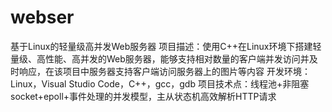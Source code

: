 # webser
基于Linux的轻量级高并发Web服务器
项目描述：使用C++在Linux环境下搭建轻量级、高性能、高并发的Web服务器，能够支持相对数量的客户端并发访问并及时响应，在该项目中服务器支持客户端访问服务器上的图片等内容
开发环境：Linux，Visual Studio Code，C++，gcc，gdb
项目技术点：线程池+非阻塞socket+epoll+事件处理的并发模型，主从状态机高效解析HTTP请求
